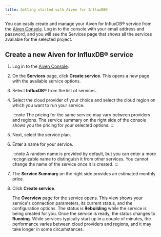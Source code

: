 ```yaml
---
title: Getting started with Aiven for InfluxDB®
---
```


You can easily create and manage your Aiven for InfluxDB® service from
the [Aiven Console](https://console.aiven.io/). Log in to the console
with your email address and password, and you will see the Services page
that shows all the services available for the selected project.

## Create a new Aiven for InfluxDB® service

1.  Log in to the [Aiven Console](https://console.aiven.io/).

2.  On the **Services** page, click **Create service**. This opens a new
    page with the available service options.

3.  Select **InfluxDB®** from the list of services.

4.  Select the cloud provider of your choice and select the cloud region
    on which you want to run your service.

    :::note
    The pricing for the same service may vary between providers and
    regions. The service summary on the right side of the console shows
    you the pricing for your selected options.
    :::

5.  Next, select the service plan.

6.  Enter a name for your service.

    :::note
    A random name is provided by default, but you can enter a more
    recognizable name to distinguish it from other services. You cannot
    change the name of the service once it is created.
    :::

7.  The **Service Summary** on the right side provides an estimated
    monthly price.

8.  Click **Create service**.

    The **Overview** page for the service opens. This view shows your
    service\'s connection parameters, its current status, and the
    configuration options. The status is **Rebuilding** while the
    service is being created for you. Once the service is ready, the
    status changes to **Running**. While services typically start up in
    a couple of minutes, the performance varies between cloud providers
    and regions, and it may take longer in some circumstances.
